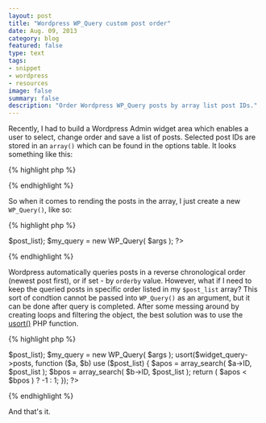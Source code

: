 ```yaml
---
layout: post
title: "Wordpress WP_Query custom post order"
date: Aug. 09, 2013
category: blog
featured: false
type: text
tags:
- snippet
- wordpress
- resources
image: false
summary: false
description: "Order Wordpress WP_Query posts by array list post IDs."
---
```

Recently, I had to build a Wordpress Admin widget area which enables a user to select, change order and save a list of posts. Selected post IDs are stored in an `array()` which can be found in the options table. It looks something like this:

{% highlight php %}
<?php
    $post_list = array(123, 456, 321);
?>
{% endhighlight %}

So when it comes to rending the posts in the array, I just create a new `WP_Query()`, like so:

{% highlight php %}
<?php
    $post_list = array(123, 456, 321);
    
    $args = array('post__in' => $post_list);
    
    $my_query = new WP_Query( $args );
?>
{% endhighlight %}

Wordpress automatically queries posts in a reverse chronological order (newest post first), or if set - by `orderby` value. However, what if I need to keep the queried posts in specific order listed in my `$post_list` array? This sort of condtion cannot be passed into `WP_Query()` as an argument, but it can be done after query is completed. After some messing around by creating loops and filtering the object, the best solution was to use the [usort()](http://php.net/manual/en/function.usort.php "usort - function") PHP function.

{% highlight php %}
<?php
    $post_list = array(123, 456, 321);

    $args = array('post__in' => $post_list);

    $my_query = new WP_Query( $args );

    usort($widget_query->posts, function ($a, $b) use ($post_list)
    {
        $apos   = array_search( $a->ID, $post_list );
        $bpos   = array_search( $b->ID, $post_list );

        return ( $apos < $bpos ) ? -1 : 1;
    });
?>
{% endhighlight %}

And that's it.